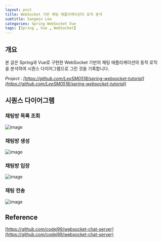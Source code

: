 ```yaml
---
layout: post
title: WebSocket 기반 채팅 애플리케이션의 로직 분석
subtitle: Sangmin Lee
categories: Spring WebSocket Vue
tags: [Spring , Vue , WebSocket]
---
```


## 개요

본 글은 Spring과 Vue로 구현한 WebSocket 기반의 채팅 애플리케이션의 동작 로직을 분석하여 시퀀스 다이어그램으로 그린 것을 기록합니다.

*Project : [https://github.com/LeeSM0518/spring-websocket-tutorial](https://github.com/LeeSM0518/spring-websocket-tutorial)*

## 시퀀스 다이어그램

### 채팅방 목록 조회

![image](https://user-images.githubusercontent.com/43431081/141251540-afaa7a39-b4bd-41c4-b0c9-b3871f9e7c6b.png)

### 채팅방 생성

![image](https://user-images.githubusercontent.com/43431081/141251565-abeb66ba-4229-4b58-928e-f1ffc18cf387.png)

### 채팅방 입장

![image](https://user-images.githubusercontent.com/43431081/141251601-75311c66-4178-4a22-87fe-7935bcbf12b0.png)

### 채팅 전송

![image](https://user-images.githubusercontent.com/43431081/141251644-3f428a86-bf22-4dcc-8faf-e8c9abb34e46.png)

## Reference
[https://github.com/codej99/websocket-chat-server](https://github.com/codej99/websocket-chat-server)